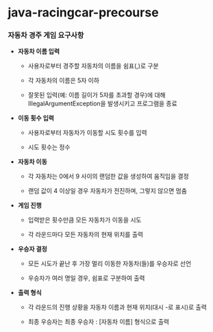 # java-racingcar-precourse

### 자동차 경주 게임 요구사항

- **자동차 이름 입력**

    - 사용자로부터 경주할 자동차의 이름을 쉼표(,)로 구분

    - 각 자동차의 이름은 5자 이하

    - 잘못된 입력(예: 이름 길이가 5자를 초과할 경우)에 대해 IllegalArgumentException을 발생시키고 프로그램을 종료

- **이동 횟수 입력**

    - 사용자로부터 자동차가 이동할 시도 횟수를 입력

    - 시도 횟수는 정수

- **자동차 이동**

    - 각 자동차는 0에서 9 사이의 랜덤한 값을 생성하여 움직임을 결정

    - 랜덤 값이 4 이상일 경우 자동차가 전진하며, 그렇지 않으면 멈춤

- **게임 진행**

    - 입력받은 횟수만큼 모든 자동차가 이동을 시도

    - 각 라운드마다 모든 자동차의 현재 위치를 출력

- **우승자 결정**

    - 모든 시도가 끝난 후 가장 멀리 이동한 자동차(들)를 우승자로 선언

    - 우승자가 여러 명일 경우, 쉼표로 구분하여 출력

- **출력 형식**

    - 각 라운드의 진행 상황을 자동차 이름과 현재 위치(대시 -로 표시)로 출력

    - 최종 우승자는 최종 우승자 : [자동차 이름] 형식으로 출력
